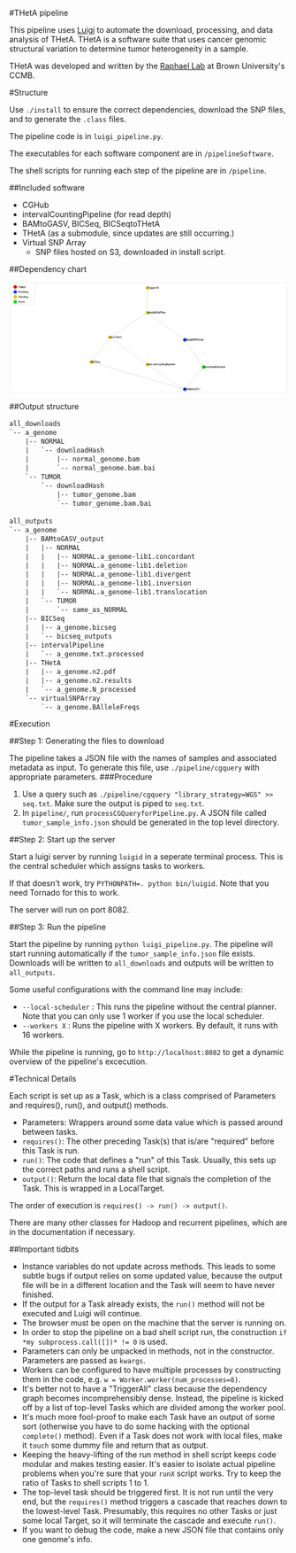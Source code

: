 #THetA pipeline

This pipeline uses [Luigi](https://github.com/spotify/luigi) to automate the download, processing, and data analysis of THetA. THetA is a software suite that uses cancer genomic structural variation to determine tumor heterogeneity in a sample. 

THetA was developed and written by the [Raphael Lab](http://compbio.cs.brown.edu/) at Brown University's CCMB.

#Structure

Use `./install` to ensure the correct dependencies, download the SNP files, and to generate the `.class` files.

The pipeline code is in `luigi_pipeline.py`. 

The executables for each software component are in `/pipelineSoftware`.

The shell scripts for running each step of the pipeline are in `/pipeline`. 

##Included software
+ CGHub
+ intervalCountingPipeline (for read depth)
+ BAMtoGASV, BICSeq, BICSeqtoTHetA
+ THetA (as a submodule, since updates are still occurring.)
+ Virtual SNP Array
	+ SNP files hosted on S3, downloaded in install script.

##Dependency chart

![Dependency Chart](PipelineSoftware/dep_chart.png)

##Output structure

	all_downloads
	`-- a_genome
	    |-- NORMAL
	    |   `-- downloadHash
	    |       |-- normal_genome.bam
	    |       `-- normal_genome.bam.bai
	    `-- TUMOR
	        `-- downloadHash
	            |-- tumor_genome.bam
	            `-- tumor_genome.bam.bai
	            
	all_outputs
	`-- a_genome
	    |-- BAMtoGASV_output
	    |   |-- NORMAL
	    |   |   |-- NORMAL.a_genome-lib1.concordant
	    |   |   |-- NORMAL.a_genome-lib1.deletion
	    |   |   |-- NORMAL.a_genome-lib1.divergent
	    |   |   |-- NORMAL.a_genome-lib1.inversion
	    |   |   `-- NORMAL.a_genome-lib1.translocation
	    |   `-- TUMOR
	    |       `-- same_as_NORMAL
	    |-- BICSeq
	    |   |-- a_genome.bicseg
	    |   `-- bicseq_outputs
	    |-- intervalPipeline
	    |   `-- a_genome.txt.processed
	    |-- THetA
	    |   |-- a_genome.n2.pdf
	    |   |-- a_genome.n2.results
	    |   `-- a_genome.N_processed
	    `-- virtualSNPArray
	        `-- a_genome.BAlleleFreqs

#Execution

##Step 1: Generating the files to download

The pipeline takes a JSON file with the names of samples and associated metadata as input. To generate this file, use `./pipeline/cgquery` with appropriate parameters.
###Procedure
1. Use a query such as `./pipeline/cgquery "library_strategy=WGS" >> seq.txt`. Make sure the output is piped to `seq.txt`.
2. In `pipeline/`, run `processCGQueryforPipeline.py`. A JSON file called `tumor_sample_info.json` should be generated in the top level directory.

##Step 2: Start up the server

Start a luigi server by running `luigid` in a seperate terminal process. This is the central scheduler which assigns tasks to workers.

If that doesn't work, try `PYTHONPATH=. python bin/luigid`. Note that you need Tornado for this to work. 

The server will run on port 8082.

##Step 3: Run the pipeline

Start the pipeline by running `python luigi_pipeline.py`. The pipeline will start running automatically if the `tumor_sample_info.json` file exists. Downloads will be written to `all_downloads` and outputs will be written to `all_outputs`. 

Some useful configurations with the command line may include:

+ `--local-scheduler` : This runs the pipeline without the central planner. Note that you can only use 1 worker if you use the local scheduler.
+ `--workers X` : Runs the pipeline with X workers. By default, it runs with 16 workers.

While the pipeline is running, go to `http://localhost:8082` to get a dynamic overview of the pipeline's excecution.

#Technical Details

Each script is set up as a Task, which is a class comprised of Parameters and requires(), run(), and output() methods. 

+ Parameters: Wrappers around some data value which is passed around between tasks.
+ `requires()`: The other preceding Task(s) that is/are "required" before this Task is run.
+ `run()`: The code that defines a "run" of this Task. Usually, this sets up the correct paths and runs a shell script.
+ `output()`: Return the local data file that signals the completion of the Task. This is wrapped in a LocalTarget.

The order of execution is `requires() -> run() -> output()`.

There are many other classes for Hadoop and recurrent pipelines, which are in the documentation if necessary.

##Important tidbits
+ Instance variables do not update across methods. This leads to some subtle bugs if output relies on some updated value, because the output file will be in a different location and the Task will seem to have never finished.
+ If the output for a Task already exists, the `run()` method will not be executed and Luigi will continue.
+ The browser must be open on the machine that the server is running on.
+ In order to stop the pipeline on a bad shell script run, the construction `if *my subprocess.call([])* != 0` is used.
+ Parameters can only be unpacked in methods, not in the constructor. Parameters are passed as `kwargs`.
+ Workers can be configured to have multiple processes by constructing them in the code, e.g. `w = Worker.worker(num_processes=8)`.
+ It's better not to have a "TriggerAll" class because the dependency graph becomes incomprehensibly dense. Instead, the pipeline is kicked off by a list of top-level Tasks which are divided among the worker pool.
+ It's much more fool-proof to make each Task have an output of some sort (otherwise you have to do some hacking with the optional `complete()` method). Even if a Task does not work with local files, make it `touch` some dummy file and return that as output.
+ Keeping the heavy-lifting of the run method in shell script keeps code modular and makes testing easier. It's easier to isolate actual pipeline problems when you're sure that your `runX` script works. Try to keep the ratio of Tasks to shell scripts 1 to 1.
+ The top-level task should be triggered first. It is not run until the very end, but the `requires()` method triggers a cascade that reaches down to the lowest-level Task. Presumably, this requires no other Tasks or just some local Target, so it will terminate the cascade and execute `run()`.
+ If you want to debug the code, make a new JSON file that contains only one genome's info.
